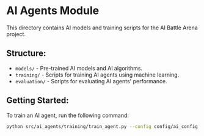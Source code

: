 # AI Agents Module

This directory contains AI models and training scripts for the AI Battle Arena project.

## Structure:
- `models/` - Pre-trained AI models and AI algorithms.
- `training/` - Scripts for training AI agents using machine learning.
- `evaluation/` - Scripts for evaluating AI agents' performance.

## Getting Started:
To train an AI agent, run the following command:

```bash
python src/ai_agents/training/train_agent.py --config config/ai_config.yaml

